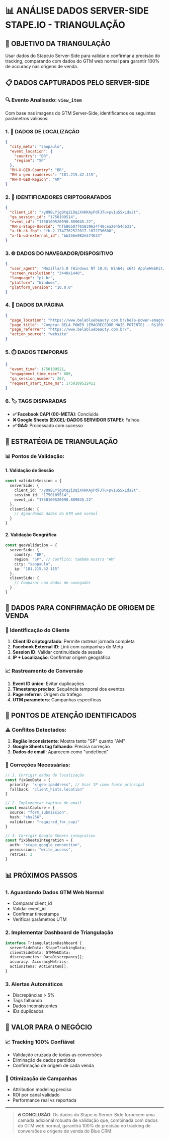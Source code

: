 # 📊 ANÁLISE DADOS SERVER-SIDE STAPE.IO - TRIANGULAÇÃO

## 🎯 **OBJETIVO DA TRIANGULAÇÃO**

Usar dados do Stape.io Server-Side para validar e confirmar a precisão do tracking, comparando com dados do GTM web normal para garantir 100% de accuracy nas origens de venda.

## 📋 **DADOS CAPTURADOS PELO SERVER-SIDE**

### 🔍 **Evento Analisado: `view_item`**

Com base nas imagens do GTM Server-Side, identificamos os seguintes parâmetros valiosos:

### 1. **📍 DADOS DE LOCALIZAÇÃO**
```json
{
  "city_meta": "saopaulo",
  "event_location": {
    "country": "BR",
    "region": "SP"
  },
  "RH-X-GEO-Country": "BR",
  "RH-x-geo-ipaddress": "181.215.42.115",
  "RH-X-GEO-Region": "AM"
}
```

### 2. **🔐 IDENTIFICADORES CRIPTOGRAFADOS**
```json
{
  "client_id": "/yU9BLYjgQtq2iDqiXXHKAyPdFJTu+pvIuSSxLds2t",
  "ga_session_id": "1750109514",
  "event_id": "1750109520090.889045.22",
  "RH-x-Stape-UserId": "hfb86507f01839624f48cea20454d631",
  "x-fb-ck-fbp": "fb.2.1747762522017.1072736608",
  "x-fb-ud-external_id": "bb256e982e574634"
}
```

### 3. **🌐 DADOS DO NAVEGADOR/DISPOSITIVO**
```json
{
  "user_agent": "Mozilla/5.0 (Windows NT 10.0; Win64; x64) AppleWebKit/537.36",
  "screen_resolution": "3440x1440",
  "language": "pt-br",
  "platform": "Windows",
  "platform_version": "10.0.0"
}
```

### 4. **📄 DADOS DA PÁGINA**
```json
{
  "page_location": "https://www.belabluebeauty.com.br/bela-power-emagrecedor-672548242948/",
  "page_title": "Comprar BELA POWER (EMAGRECEDOR MAIS POTENTE) - R$189,00",
  "page_referrer": "https://www.belabluebeauty.com.br/",
  "action_source": "website"
}
```

### 5. **⏱️ DADOS TEMPORAIS**
```json
{
  "event_time": 1750109521,
  "engagement_time_msec": 686,
  "ga_session_number": 267,
  "request_start_time_ms": 1750109522411
}
```

### 6. **🏷️ TAGS DISPARADAS**
- **✅ Facebook CAPI (00-META)**: Concluída
- **❌ Google Sheets (EXCEL-DADOS SERVIDOR STAPE)**: Falhou
- **✅ GA4**: Processado com sucesso

## 🔗 **ESTRATÉGIA DE TRIANGULAÇÃO**

### 📊 **Pontos de Validação:**

#### 1. **Validação de Sessão**
```typescript
const validateSession = {
  serverSide: {
    client_id: "/yU9BLYjgQtq2iDqiXXHKAyPdFJTu+pvIuSSxLds2t",
    session_id: "1750109514",
    event_id: "1750109520090.889045.22"
  },
  clientSide: {
    // Aguardando dados do GTM web normal
  }
}
```

#### 2. **Validação Geográfica**
```typescript
const geoValidation = {
  serverSide: {
    country: "BR",
    region: "SP", // Conflito: também mostra "AM"
    city: "saopaulo",
    ip: "181.215.42.115"
  },
  clientSide: {
    // Comparar com dados do navegador
  }
}
```

## 🎯 **DADOS PARA CONFIRMAÇÃO DE ORIGEM DE VENDA**

### 🛒 **Identificação do Cliente**
1. **Client ID criptografado**: Permite rastrear jornada completa
2. **Facebook External ID**: Link com campanhas do Meta
3. **Session ID**: Validar continuidade da sessão
4. **IP + Localização**: Confirmar origem geográfica

### 📈 **Rastreamento de Conversão**
1. **Event ID único**: Evitar duplicações
2. **Timestamp preciso**: Sequência temporal dos eventos
3. **Page referrer**: Origem do tráfego
4. **UTM parameters**: Campanhas específicas

## 🚨 **PONTOS DE ATENÇÃO IDENTIFICADOS**

### ⚠️ **Conflitos Detectados:**
1. **Região inconsistente**: Mostra tanto "SP" quanto "AM"
2. **Google Sheets tag falhando**: Precisa correção
3. **Dados de email**: Aparecem como "undefined"

### 🔧 **Correções Necessárias:**
```typescript
// 1. Corrigir dados de localização
const fixGeoData = {
  priority: "x-geo-ipaddress", // Usar IP como fonte principal
  fallback: "client_hints.location"
}

// 2. Implementar captura de email
const emailCapture = {
  source: "form_submission",
  hash: "sha256",
  validation: "required_for_capi"
}

// 3. Corrigir Google Sheets integration
const fixSheetsIntegration = {
  auth: "stape_google_connection",
  permissions: "write_access",
  retries: 3
}
```

## 📊 **PRÓXIMOS PASSOS**

### 1. **Aguardando Dados GTM Web Normal**
- Comparar client_id
- Validar event_id
- Confirmar timestamps
- Verificar parâmetros UTM

### 2. **Implementar Dashboard de Triangulação**
```typescript
interface TriangulationDashboard {
  serverSideData: StapeTrackingData;
  clientSideData: GTMWebData;
  discrepancies: DataDiscrepancy[];
  accuracy: AccuracyMetrics;
  actionItems: ActionItem[];
}
```

### 3. **Alertas Automáticos**
- Discrepâncias > 5%
- Tags falhando
- Dados inconsistentes
- IDs duplicados

## 🎉 **VALOR PARA O NEGÓCIO**

### 📈 **Tracking 100% Confiável**
- Validação cruzada de todas as conversões
- Eliminação de dados perdidos
- Confirmação de origem de cada venda

### 🎯 **Otimização de Campanhas**
- Attribution modeling preciso
- ROI por canal validado
- Performance real vs reportada

---

> **🔥 CONCLUSÃO**: Os dados do Stape.io Server-Side fornecem uma camada adicional robusta de validação que, combinada com dados do GTM web normal, garantirá 100% de precisão no tracking de conversões e origens de venda do Blue CRM. 